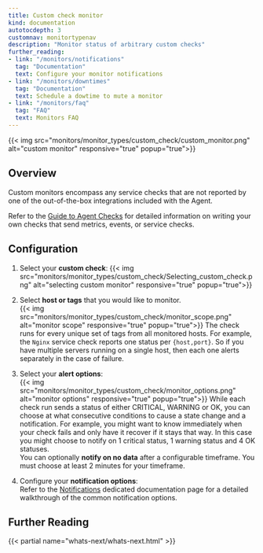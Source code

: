 ```yaml
---
title: Custom check monitor
kind: documentation
autotocdepth: 3
customnav: monitortypenav
description: "Monitor status of arbitrary custom checks"
further_reading:
- link: "/monitors/notifications"
  tag: "Documentation"
  text: Configure your monitor notifications
- link: "/monitors/downtimes"
  tag: "Documentation"
  text: Schedule a dowtime to mute a monitor
- link: "/monitors/faq"
  tag: "FAQ"
  text: Monitors FAQ
---
```


{{< img src="monitors/monitor_types/custom_check/custom_monitor.png" alt="custom monitor" responsive="true" popup="true">}}

## Overview

Custom monitors encompass any service checks that are not reported by one of the
out-of-the-box integrations included with the Agent.

Refer to the [Guide to Agent Checks](/agent/agent_checks/) for detailed
information on writing your own checks that send metrics, events,
or service checks.

## Configuration

1. Select your **custom check**:
  {{< img src="monitors/monitor_types/custom_check/Selecting_custom_check.png" alt="selecting custom monitor" responsive="true" popup="true">}}
2. Select **host or tags** that you would like to monitor.  
  {{< img src="monitors/monitor_types/custom_check/monitor_scope.png" alt="monitor scope" responsive="true" popup="true">}}
  The check runs for every unique set of tags from all monitored hosts. For example, the `Nginx` service check reports one status per `{host,port}`. So if you have multiple servers running on a single host, then each one alerts separately in the case of failure.

3. Select your **alert options**:  
  {{< img src="monitors/monitor_types/custom_check/monitor_options.png" alt="monitor options" responsive="true" popup="true">}}
  While each check run sends a status of either CRITICAL, WARNING or OK, you can choose at what consecutive conditions to cause a state change and a notification. For example, you might want to know immediately when your check fails and only have it recover if it stays that way. In this case you might choose to notify on 1 critical status, 1 warning status and 4 OK statuses.  
  You can optionally **notify on no data** after a configurable timeframe. You must choose at least 2 minutes for your timeframe.

4. Configure your **notification options**:  
  Refer to the [Notifications](/monitors/notifications) dedicated documentation page for a detailed walkthrough of the common notification options.

## Further Reading 
{{< partial name="whats-next/whats-next.html" >}}
